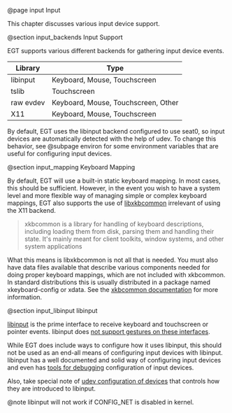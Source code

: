  @page input Input

This chapter discusses various input device support.

@section input_backends Input Support

EGT supports various different backends for gathering input device events.

Library          | Type
---------------- | -----------------------------------
libinput         | Keyboard, Mouse, Touchscreen
tslib            | Touchscreen
raw evdev        | Keyboard, Mouse, Touchscreen, Other
X11              | Keyboard, Mouse, Touchscreen


By default, EGT uses the libinput backend configured to use seat0, so input devices
are automatically detected with the help of udev. To change this behavior, see
@subpage environ for some environment variables that are useful for configuring
input devices.

@section input_mapping Keyboard Mapping

By default, EGT will use a built-in static keyboard mapping.  In most cases, this
should be sufficient.  However, in the event you wish to have a system level and
more flexible way of managing simple or complex keyboard mappings, EGT also
supports the use of [libxkbcommon](https://xkbcommon.org/) irrelevant of using
the X11 backend.

> xkbcommon is a library for handling of keyboard descriptions, including
> loading them from disk, parsing them and handling their state. It's mainly
> meant for client toolkits, window systems, and other system applications

What this means is libxkbcommon is not all that is needed.  You must also have
data files available that describe various components needed for doing proper
keyboard mappings, which are not included with xkbcommon.  In standard
distributions this is usually distributed in a package named xkeyboard-config or
xdata.  See the [xkbcommon documentation](https://xkbcommon.org/doc/current/)
for more information.

@section input_libinput libinput

[libinput](https://www.freedesktop.org/wiki/Software/libinput/) is the prime
interface to receive keyboard and touchscreen or pointer
events.  libinput does [not support gestures on these interfaces](https://wayland.freedesktop.org/libinput/doc/1.14.1/gestures.html#gestures-touchscreens).

While EGT does include ways to configure how it uses libinput, this should not
be used as an end-all means of configuring input devices with libinput. libinput
has a well documented and solid way of configuring input devices and even has
[tools for debugging](https://wayland.freedesktop.org/libinput/doc/1.14.1/tools.html#libinput-list-devices)
configuration of input devices.

Also, take special note of [udev configuration of devices](https://wayland.freedesktop.org/libinput/doc/latest/device-configuration-via-udev.html#)
that controls how they are introduced to libinput.

@note libinput will not work if CONFIG_NET is disabled in kernel.
